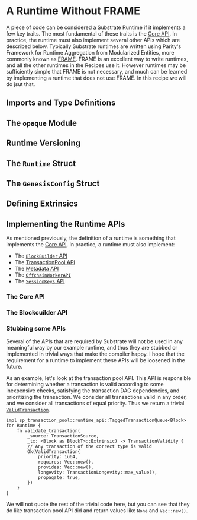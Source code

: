 # A Runtime Without FRAME

A piece of code can be considered a Substrate Runtime if it implements a few key traits. The most
fundamental of these traits is the [Core API](https://crates.parity.io/sp_api/trait.Core.html). In
practice, the runtime must also implement several other APIs which are described below. Typically
Substrate runtimes are written using Parity's Framework for Runtime Aggregation from Modularized
Entities, more commonly known as [FRAME](https://www.substrate.io/kb/runtime/frame). FRAME is an
excellent way to write runtimes, and all the other runtimes in the Recipes use it. However runtimes
may be sufficiently simple that FRAME is not necessary, and much can be learned by implementing a
runtime that does not use FRAME. In this recipe we will do jsut that.

## Imports and Type Definitions

## The `opaque` Module

## Runtime Versioning

## The `Runtime` Struct

## The `GenesisConfig` Struct

## Defining Extrinsics

## Implementing the Runtime APIs

As mentioned previously, the definition of a runtime is something that implements the
[Core API](https://crates.parity.io/sp_api/trait.Core.html). In practice, a runtime must also
implement:

-   The [`BlockBuilder` API](https://crates.parity.io/sp_block_builder/trait.BlockBuilder.html)
-   The
    [TransactionPool API](https://crates.parity.io/sp_transaction_pool/runtime_api/trait.TaggedTransactionQueue.html)
-   The [Metadata API](https://crates.parity.io/sp_api/trait.Metadata.html)
-   The [`OffchainWorkerAPI`](https://crates.parity.io/sp_offchain/trait.OffchainWorkerApi.html)
-   The [`SessionKeys` API](https://crates.parity.io/sp_session/trait.SessionKeys.html)

### The Core API

### The Blockcuilder API

### Stubbing some APIs

Several of the APIs that are required by Substrate will not be used in any meaningful way by our
example runtime, and thus they are stubbed or implemented in trivial ways that make the compiler
happy. I hope that the requirement for a runtime to implement these APIs will be loosened in the
future.

As an example, let's look at the transaction pool API. This API is responsible for determining
whether a transaction is valid according to some inexpensive checks, satisfying the transaction DAG
dependencies, and prioritizing the transaction. We consider all transactions valid in any order, and
we consider all transactions of equal priority. Thus we return a trivial
[`ValidTransaction`](https://crates.parity.io/sp_runtime/transaction_validity/struct.ValidTransaction.html).

```rust, ignore
impl sp_transaction_pool::runtime_api::TaggedTransactionQueue<Block> for Runtime {
	fn validate_transaction(
		_source: TransactionSource,
		_tx: <Block as BlockT>::Extrinsic) -> TransactionValidity {
		// Any transaction of the correct type is valid
		Ok(ValidTransaction{
			priority: 1u64,
			requires: Vec::new(),
			provides: Vec::new(),
			longevity: TransactionLongevity::max_value(),
			propagate: true,
		})
	}
}
```

We will not quote the rest of the trivial code here, but you can see that they do like transaction
pool API did and return values like `None` and `Vec::new()`.
